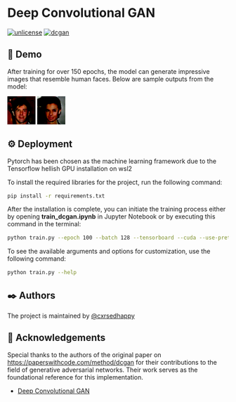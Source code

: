 


# Deep Convolutional GAN

[![unlicense](https://img.shields.io/badge/License-Unlicence-6D6490.svg)](https://opensource.org/license/unlicense) [![dcgan](https://img.shields.io/badge/DCGAN-6D6490)](https://paperswithcode.com/method/dcgan)

## 🚀 Demo
After training for over 150 epochs, the model can generate impressive images that resemble human faces. Below are sample outputs from the model:

![dcgan_man](man.png)
![dcgan_women](woman.png)

## ⚙️ Deployment

Pytorch has been chosen as the machine learning framework due to the Tensorflow hellish GPU installation on wsl2

To install the required libraries for the project, run the following command:
```bash
pip install -r requirements.txt
```

After the installation is complete, you can initiate the training process either by opening **train_dcgan.ipynb** in Jupyter Notebook or by executing this command in the terminal:

```bash
python train.py --epoch 100 --batch 128 --tensorboard --cuda --use-pretrained --save-weights-after 1 --save 
```

To see the available arguments and options for customization, use the following command:

```bash
python train.py --help
```

## ✒️ Authors

The project is maintained by [@cxrsedhappy](https://www.github.com/cxrsedhappy)


## 🙏 Acknowledgements
Special thanks to the authors of the original paper on https://paperswithcode.com/method/dcgan for their contributions to the field of generative adversarial networks. Their work serves as the foundational reference for this implementation.
 - [Deep Convolutional GAN](https://paperswithcode.com/method/dcgan)
